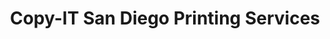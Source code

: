 ---
title: "Copy-IT San Diego Printing Services"
url: /la-mesa/copy-it-san-diego-printing-services/
shop: Kopieren
---